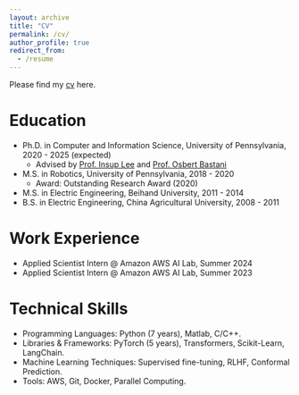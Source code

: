 ```yaml
---
layout: archive
title: "CV"
permalink: /cv/
author_profile: true
redirect_from:
  - /resume
---
```

Please find my [cv](https://drive.google.com/file/d/1Ggxse7G4SOu0ArDjSqYH51rswVk65ZAl/view?usp=sharing) here.

Education
=====
- Ph.D. in Computer and Information Science, University of Pennsylvania, 2020 - 2025 (expected)
  * Advised by [Prof. Insup Lee](https://www.cis.upenn.edu/~lee/home/index.shtml) and [Prof. Osbert Bastani](https://obastani.github.io/)
- M.S. in Robotics, University of Pennsylvania, 2018 - 2020
  * Award: Outstanding Research Award (2020)
- M.S. in Electric Engineering, Beihand University, 2011 - 2014
- B.S. in Electric Engineering, China Agricultural University, 2008 - 2011

Work Experience
=====
- Applied Scientist Intern @ Amazon AWS AI Lab, Summer 2024
- Applied Scientist Intern @ Amazon AWS AI Lab, Summer 2023

Technical Skills
=====
- Programming Languages: Python (7 years), Matlab, C/C++.
- Libraries & Frameworks: PyTorch (5 years), Transformers, Scikit-Learn, LangChain.
- Machine Learning Techniques: Supervised fine-tuning, RLHF, Conformal Prediction.
- Tools: AWS, Git, Docker, Parallel Computing.
